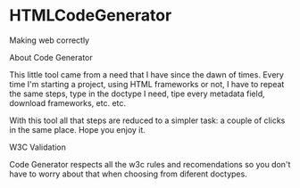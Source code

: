 # HTMLCodeGenerator
Making web correctly


About Code Generator

This little tool came from a need that I have since the dawn of times. Every time I'm starting a project, using HTML frameworks or not, I have to repeat the same steps, type in the doctype I need, tipe every metadata field, download frameworks, etc. etc.

With this tool all that steps are reduced to a simpler task: a couple of clicks in the same place. Hope you enjoy it.

 
W3C Validation

Code Generator respects all the w3c rules and recomendations so you don't have to worry about that when choosing from diferent doctypes.
